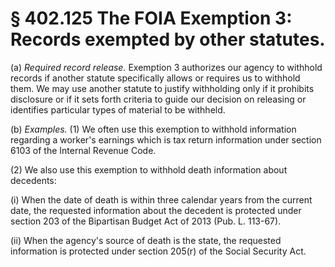 # § 402.125   The FOIA Exemption 3: Records exempted by other statutes.

(a) *Required record release.* Exemption 3 authorizes our agency to withhold records if another statute specifically allows or requires us to withhold them. We may use another statute to justify withholding only if it prohibits disclosure or if it sets forth criteria to guide our decision on releasing or identifies particular types of material to be withheld.


(b) *Examples.* (1) We often use this exemption to withhold information regarding a worker's earnings which is tax return information under section 6103 of the Internal Revenue Code.


(2) We also use this exemption to withhold death information about decedents:


(i) When the date of death is within three calendar years from the current date, the requested information about the decedent is protected under section 203 of the Bipartisan Budget Act of 2013 (Pub. L. 113-67).


(ii) When the agency's source of death is the state, the requested information is protected under section 205(r) of the Social Security Act.






